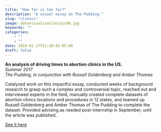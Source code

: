 ```yaml
---
title: "How far is too far?"
description: "A visual essay on The Pudding."
slug: "clinics"
image: datavisualization/pic08.jpg
keywords: ""
categories: 
    - ""
    - ""
date: 2018-01-17T21:28:43-05:00
draft: false
---
```

<p><strong>An analysis of driving times to abortion clinics in the US.</strong></br>
<em>Summer 2017</em></br>
<em>The Pudding, in conjunction with Russell Goldenberg and Amber Thomas</em></p>

Catalyzed work on this impactful essay, conducted weeks of background research to grasp such a complex and controversial topic, reached out and interviewed experts in the field, manually created complete datasets of abortion clinics locations and procedures in 12 states, and teamed up Russell Goldenberg and Amber Thomas of The Pudding to complete the dataset. Provided advising as needed post-internship in September, until the article was published.

[See it here](https://pudding.cool/2017/09/clinics/)
